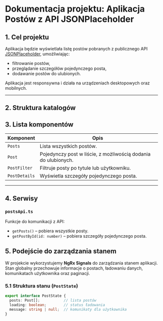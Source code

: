 # Dokumentacja projektu: Aplikacja Postów z API JSONPlaceholder

## 1. Cel projektu
Aplikacja będzie wyświetlała listę postów pobranych z publicznego API [JSONPlaceholder](https://jsonplaceholder.typicode.com/posts), umożliwiając:
- filtrowanie postów,
- przeglądanie szczegółów pojedynczego posta,
- dodawanie postów do ulubionych.

Aplikacja jest responsywna i działa na urządzeniach desktopowych oraz mobilnych.

---

## 2. Struktura katalogów

## 3. Lista komponentów

| Komponent       | Opis |
|-----------------|------|
| `Posts`         | Lista wszystkich postów. |
| `Post`          | Pojedynczy post w liście, z możliwością dodania do ulubionych. |
| `PostFilter`    | Filtruje posty po tytule lub użytkowniku. |
| `PostDetails`   | Wyświetla szczegóły pojedynczego posta. |

---

## 4. Serwisy

### `postsApi.ts`
Funkcje do komunikacji z API:
- `getPosts()` – pobiera wszystkie posty.
- `getPostById(id: number)` – pobiera szczegóły pojedynczego posta.

## 5. Podejście do zarządzania stanem

W projekcie wykorzystujemy **NgRx Signals** do zarządzania stanem aplikacji. Stan globalny przechowuje informacje o postach, ładowaniu danych, komunikatach użytkownika oraz paginacji.

### 5.1 Struktura stanu (`PostState`)

```ts
export interface PostState {
  posts: Post[];           // lista postów
  loading: boolean;        // status ładowania
  message: string | null;  // komunikaty dla użytkownika
}
